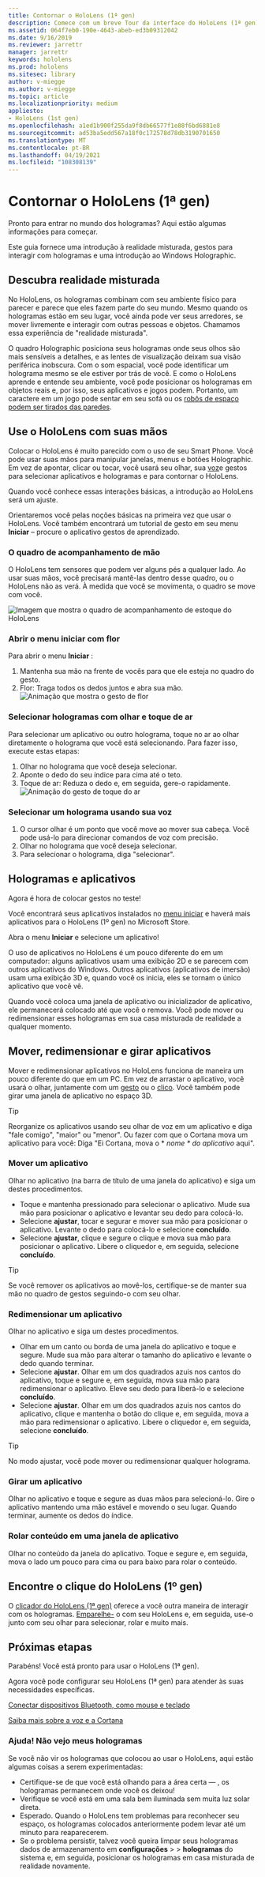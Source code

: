 ```yaml
---
title: Contornar o HoloLens (1ª gen)
description: Comece com um breve Tour da interface do HoloLens (1ª gen), recursos de acompanhamento à mão e uso de aplicativos Holographic.
ms.assetid: 064f7eb0-190e-4643-abeb-ed3b09312042
ms.date: 9/16/2019
ms.reviewer: jarrettr
manager: jarrettr
keywords: hololens
ms.prod: hololens
ms.sitesec: library
author: v-miegge
ms.author: v-miegge
ms.topic: article
ms.localizationpriority: medium
appliesto:
- HoloLens (1st gen)
ms.openlocfilehash: a1ed1b900f255da9f8db66577f1e88f6bd6881e8
ms.sourcegitcommit: ad53ba5edd567a18f0c172578d78db3190701650
ms.translationtype: MT
ms.contentlocale: pt-BR
ms.lasthandoff: 04/19/2021
ms.locfileid: "108308139"
---
```

# <a name="getting-around-hololens-1st-gen"></a>Contornar o HoloLens (1ª gen)

Pronto para entrar no mundo dos hologramas? Aqui estão algumas informações para começar.

Este guia fornece uma introdução à realidade misturada, gestos para interagir com hologramas e uma introdução ao Windows Holographic.

## <a name="discover-mixed-reality"></a>Descubra realidade misturada

No HoloLens, os hologramas combinam com seu ambiente físico para parecer e parece que eles fazem parte do seu mundo. Mesmo quando os hologramas estão em seu lugar, você ainda pode ver seus arredores, se mover livremente e interagir com outras pessoas e objetos. Chamamos essa experiência de "realidade misturada".

O quadro Holographic posiciona seus hologramas onde seus olhos são mais sensíveis a detalhes, e as lentes de visualização deixam sua visão periférica inobscura. Com o som espacial, você pode identificar um holograma mesmo se ele estiver por trás de você. E como o HoloLens aprende e entende seu ambiente, você pode posicionar os hologramas em objetos reais e, por isso, seus aplicativos e jogos podem. Portanto, um caractere em um jogo pode sentar em seu sofá ou os [robôs de espaço podem ser tirados das paredes](https://www.microsoft.com/store/apps/9nblggh5fv3j).

## <a name="use-hololens-with-your-hands"></a>Use o HoloLens com suas mãos

Colocar o HoloLens é muito parecido com o uso de seu Smart Phone. Você pode usar suas mãos para manipular janelas, menus e botões Holographic.  Em vez de apontar, clicar ou tocar, você usará seu olhar, sua [voz](hololens-cortana.md)e gestos para selecionar aplicativos e hologramas e para contornar o HoloLens.

Quando você conhece essas interações básicas, a introdução ao HoloLens será um ajuste.

Orientaremos você pelas noções básicas na primeira vez que usar o HoloLens. Você também encontrará um tutorial de gesto em seu menu **Iniciar** – procure o aplicativo gestos de aprendizado.

### <a name="the-hand-tracking-frame"></a>O quadro de acompanhamento de mão

O HoloLens tem sensores que podem ver alguns pés a qualquer lado. Ao usar suas mãos, você precisará mantê-las dentro desse quadro, ou o HoloLens não as verá. À medida que você se movimenta, o quadro se move com você.  

![Imagem que mostra o quadro de acompanhamento de estoque do HoloLens](./images/hololens-2-gesture-frame.png)

### <a name="open-the-start-menu-with-bloom"></a>Abrir o menu iniciar com flor

Para abrir o menu **Iniciar** :

1. Mantenha sua mão na frente de vocês para que ele esteja no quadro do gesto.
1. Flor: Traga todos os dedos juntos e abra sua mão.
  ![Animação que mostra o gesto de flor](./images/hololens-bloom.gif)

### <a name="select-holograms-with-gaze-and-air-tap"></a>Selecionar hologramas com olhar e toque de ar

Para selecionar um aplicativo ou outro holograma, toque no ar ao olhar diretamente o holograma que você está selecionando. Para fazer isso, execute estas etapas:

1. Olhar no holograma que você deseja selecionar.
1. Aponte o dedo do seu índice para cima até o teto.
1. Toque de ar: Reduza o dedo e, em seguida, gere-o rapidamente.
   ![Animação do gesto de toque do ar](./images/hololens-air-tap.gif)

### <a name="select-a-hologram-by-using-your-voice"></a>Selecionar um holograma usando sua voz

1. O cursor olhar é um ponto que você move ao mover sua cabeça. Você pode usá-lo para direcionar comandos de voz com precisão.
1. Olhar no holograma que você deseja selecionar.
1. Para selecionar o holograma, diga "selecionar".

## <a name="holograms-and-apps"></a>Hologramas e aplicativos

Agora é hora de colocar gestos no teste!

Você encontrará seus aplicativos instalados no [menu iniciar](holographic-home.md) e haverá mais aplicativos para o HoloLens (1º gen) no Microsoft Store.

Abra o menu **Iniciar** e selecione um aplicativo!

O uso de aplicativos no HoloLens é um pouco diferente do em um computador: alguns aplicativos usam uma exibição 2D e se parecem com outros aplicativos do Windows. Outros aplicativos (aplicativos de imersão) usam uma exibição 3D e, quando você os inicia, eles se tornam o único aplicativo que você vê.

Quando você coloca uma janela de aplicativo ou inicializador de aplicativo, ele permanecerá colocado até que você o remova. Você pode mover ou redimensionar esses hologramas em sua casa misturada de realidade a qualquer momento.

## <a name="move-resize-and-rotate-apps"></a>Mover, redimensionar e girar aplicativos

Mover e redimensionar aplicativos no HoloLens funciona de maneira um pouco diferente do que em um PC. Em vez de arrastar o aplicativo, você usará o olhar, juntamente com um [gesto](https://support.microsoft.com/help/12644/hololens-use-gestures) ou o [clico](hololens1-clicker.md). Você também pode girar uma janela de aplicativo no espaço 3D.

> [!TIP]
> Reorganize os aplicativos usando seu olhar de voz em um aplicativo e diga "fale comigo", "maior" ou "menor". Ou fazer com que o Cortana mova um aplicativo para você: Diga "Ei Cortana, mova o \* *nome \* do aplicativo* aqui".

### <a name="move-an-app"></a>Mover um aplicativo

Olhar no aplicativo (na barra de título de uma janela do aplicativo) e siga um destes procedimentos.

- Toque e mantenha pressionado para selecionar o aplicativo. Mude sua mão para posicionar o aplicativo e levantar seu dedo para colocá-lo.
- Selecione **ajustar**, tocar e segurar e mover sua mão para posicionar o aplicativo. Levante o dedo para colocá-lo e selecione **concluído**.
- Selecione **ajustar**, clique e segure o clique e mova sua mão para posicionar o aplicativo. Libere o cliquedor e, em seguida, selecione **concluído**.

> [!TIP]
> Se você remover os aplicativos ao movê-los, certifique-se de manter sua mão no quadro de gestos seguindo-o com seu olhar.

### <a name="resize-an-app"></a>Redimensionar um aplicativo

Olhar no aplicativo e siga um destes procedimentos.

- Olhar em um canto ou borda de uma janela do aplicativo e toque e segure. Mude sua mão para alterar o tamanho do aplicativo e levante o dedo quando terminar.
- Selecione **ajustar**. Olhar em um dos quadrados azuis nos cantos do aplicativo, toque e segure e, em seguida, mova sua mão para redimensionar o aplicativo. Eleve seu dedo para liberá-lo e selecione **concluído**.
- Selecione **ajustar**. Olhar em um dos quadrados azuis nos cantos do aplicativo, clique e mantenha o botão do clique e, em seguida, mova a mão para redimensionar o aplicativo. Libere o cliquedor e, em seguida, selecione **concluído**.

> [!TIP]
> No modo ajustar, você pode mover ou redimensionar qualquer holograma.

### <a name="rotate-an-app"></a>Girar um aplicativo

Olhar no aplicativo e toque e segure as duas mãos para selecioná-lo. Gire o aplicativo mantendo uma mão estável e movendo o seu lugar. Quando terminar, aumente os dedos do índice.

### <a name="scroll-content-in-an-app-window"></a>Rolar conteúdo em uma janela de aplicativo

Olhar no conteúdo da janela do aplicativo. Toque e segure e, em seguida, mova o lado um pouco para cima ou para baixo para rolar o conteúdo.

## <a name="meet-the-hololens-1st-gen-clicker"></a>Encontre o clique do HoloLens (1º gen)

O [clicador do HoloLens (1ª gen)](hololens1-clicker.md) oferece a você outra maneira de interagir com os hologramas. [Emparelhe-](hololens-connect-devices.md) o com seu HoloLens e, em seguida, use-o junto com seu olhar para selecionar, rolar e muito mais.

## <a name="next-steps"></a>Próximas etapas

Parabéns! Você está pronto para usar o HoloLens (1ª gen).

Agora você pode configurar seu HoloLens (1ª gen) para atender às suas necessidades específicas.

[Conectar dispositivos Bluetooth, como mouse e teclado](hololens-connect-devices.md)

[Saiba mais sobre a voz e a Cortana](hololens-cortana.md)

### <a name="help-i-dont-see-my-holograms"></a>Ajuda! Não vejo meus hologramas

Se você não vir os hologramas que colocou ao usar o HoloLens, aqui estão algumas coisas a serem experimentadas:

- Certifique-se de que você está olhando para a área certa &mdash; , os hologramas permanecem onde você os deixou!
- Verifique se você está em uma sala bem iluminada sem muita luz solar direta.
- Esperado. Quando o HoloLens tem problemas para reconhecer seu espaço, os hologramas colocados anteriormente podem levar até um minuto para reaparecerem.
- Se o problema persistir, talvez você queira limpar seus hologramas dados de armazenamento em **configurações**  >    >  **hologramas** do sistema e, em seguida, posicionar os hologramas em casa misturada de realidade novamente.
